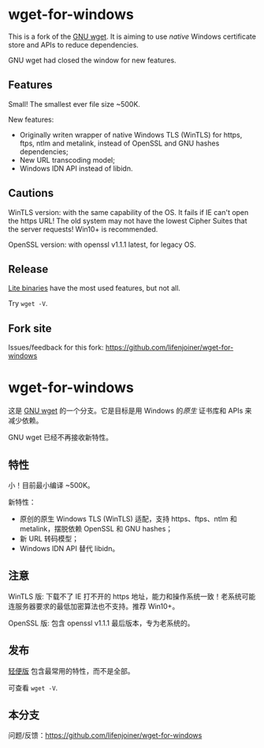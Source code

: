 # wget-for-windows

This is a fork of the [GNU wget](README). It is aiming to use *native* Windows certificate store and APIs to reduce dependencies.

GNU wget had closed the window for new features.

## Features

Small! The smallest ever file size ~500K.

New features:
* Originally writen wrapper of native Windows TLS (WinTLS) for https, ftps, ntlm and metalink, instead of OpenSSL and GNU hashes dependencies;
* New URL transcoding model;
* Windows IDN API instead of libidn.

## Cautions

WinTLS version: with the same capability of the OS. It fails if IE can't open the https URL! The old system may not have the lowest Cipher Suites that the server requests! Win10+ is recommended.

OpenSSL version: with openssl v1.1.1 latest, for legacy OS.

## Release

[Lite binaries](https://github.com/lifenjoiner/wget-for-windows/releases) have the most used features, but not all.

Try `wget -V`.

## Fork site

Issues/feedback for this fork: https://github.com/lifenjoiner/wget-for-windows


# wget-for-windows

这是 [GNU wget](README) 的一个分支。它是目标是用 Windows 的*原生* 证书库和 APIs 来减少依赖。

GNU wget 已经不再接收新特性。

## 特性

小！目前最小编译 ~500K。

新特性：
* 原创的原生 Windows TLS (WinTLS) 适配，支持 https、ftps、ntlm 和 metalink，摆脱依赖 OpenSSL 和 GNU hashes；
* 新 URL 转码模型；
* Windows IDN API 替代 libidn。

## 注意

WinTLS 版: 下载不了 IE 打不开的 https 地址，能力和操作系统一致！老系统可能连服务器要求的最低加密算法也不支持。推荐 Win10+。

OpenSSL 版: 包含 openssl v1.1.1 最后版本，专为老系统的。

## 发布

[轻便版](https://github.com/lifenjoiner/wget-for-windows/releases) 包含最常用的特性，而不是全部。

可查看 `wget -V`.

## 本分支

问题/反馈：https://github.com/lifenjoiner/wget-for-windows

